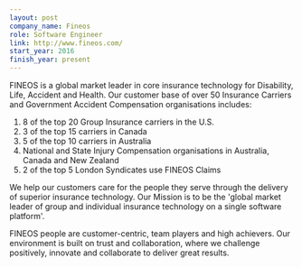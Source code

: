 ```yaml
---
layout: post
company_name: Fineos
role: Software Engineer
link: http://www.fineos.com/
start_year: 2016
finish_year: present
---
```


FINEOS is a global market leader in core insurance technology for Disability, Life, Accident and Health. Our customer base of over 50 Insurance Carriers and Government Accident Compensation organisations includes:

1. 8 of the top 20 Group Insurance carriers in the U.S.
2. 3 of the top 15 carriers in Canada
3. 5 of the top 10 carriers in Australia
4. National and State Injury Compensation organisations in Australia, Canada and New Zealand
5. 2 of the top 5 London Syndicates use FINEOS Claims


We help our customers care for the people they serve through the delivery of superior insurance technology. Our Mission is to be the 'global market leader of group and individual insurance technology on a single software platform'.

FINEOS people are customer-centric, team players and high achievers. Our environment is built on trust and collaboration, where we challenge positively, innovate and collaborate to deliver great results.